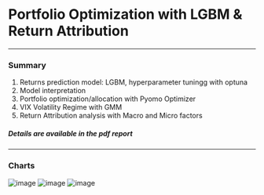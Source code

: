 # Portfolio Optimization with LGBM & Return Attribution
---
### Summary
1. Returns prediction model: LGBM, hyperparameter tuningg with optuna
2. Model interpretation
3. Portfolio optimization/allocation with Pyomo Optimizer
4. VIX Volatility Regime with GMM
5. Return Attribution analysis with Macro and Micro factors


##### Details are available in the pdf report
---
### Charts

![image](https://user-images.githubusercontent.com/51481224/219941577-c794fc90-6290-4a4f-ae8a-d41341d62f2a.png)
![image](https://user-images.githubusercontent.com/51481224/219941585-dba7423a-930e-4e3b-95ca-b2d6fcd7f866.png)
![image](https://user-images.githubusercontent.com/51481224/219941600-131a2656-322b-44cd-a728-d6faf54076e4.png)
